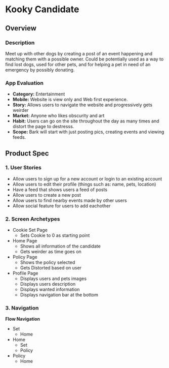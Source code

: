 # Kooky Candidate

## Overview

### Description
Meet up with other dogs by creating a post of an event happening and matching them with a possible owner. Could be potentially used as a way to find lost dogs, used for other pets, and for helping a pet in need of an emergency by possibly donating.

### App Evaluation
- **Category:** Entertainment
- **Mobile:** Website is view only and Web first experience.
- **Story:** Allows users to navigate the website and progressively gets weirder
- **Market:** Anyone who likes obscurity and art
- **Habit:** Users can go on the site throughout the day as many times and distort the page to destresss.
- **Scope:** Bark will start with just posting pics, creating events and viewing feeds.

## Product Spec

### 1. User Stories 

* Allow users to sign up for a new account or login to an existing account
* Allow users to edit their profile (things such as: name, pets, location)
* Have a feed that shows users a feed of posts
* Allow users to create a new post
* Allow users to find nearby events made by other users 
* Allow social feature for users to add eachother


### 2. Screen Archetypes

* Cookie Set Page
   * Sets Cookie to 0 as starting point
* Home Page
   * Shows all information of the candidate
   * Gets weirder as time goes on
* Policy Page
    * Shows the policy selected
    * Gets Distorted based on user 
* Profile Page
    * Displays users and pets images
    * Displays users description
    * Displays wanted information
    * Displays navigation bar at the bottom

### 3. Navigation

**Flow Navigation**
* Set 
  * Home
* Home
  * Set
  * Policy
* Policy 
  * Home



